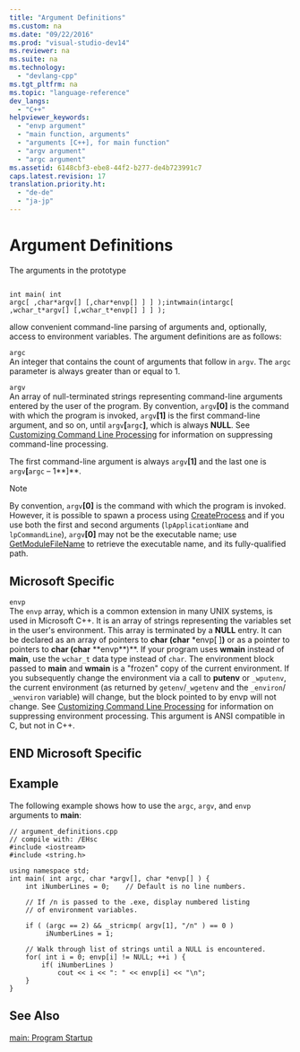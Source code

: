 ```yaml
---
title: "Argument Definitions"
ms.custom: na
ms.date: "09/22/2016"
ms.prod: "visual-studio-dev14"
ms.reviewer: na
ms.suite: na
ms.technology: 
  - "devlang-cpp"
ms.tgt_pltfrm: na
ms.topic: "language-reference"
dev_langs: 
  - "C++"
helpviewer_keywords: 
  - "envp argument"
  - "main function, arguments"
  - "arguments [C++], for main function"
  - "argv argument"
  - "argc argument"
ms.assetid: 6148cbf3-ebe8-44f2-b277-de4b723991c7
caps.latest.revision: 17
translation.priority.ht: 
  - "de-de"
  - "ja-jp"
---
```

# Argument Definitions
The arguments in the prototype  
  
```  
  
int main( int  
argc[ ,char*argv[] [,char*envp[] ] ] );intwmain(intargc[ ,wchar_t*argv[] [,wchar_t*envp[] ] ] );  
```  
  
 allow convenient command-line parsing of arguments and, optionally, access to environment variables. The argument definitions are as follows:  
  
 `argc`  
 An integer that contains the count of arguments that follow in `argv`. The `argc` parameter is always greater than or equal to 1.  
  
 `argv`  
 An array of null-terminated strings representing command-line arguments entered by the user of the program. By convention, `argv`**[0]** is the command with which the program is invoked, `argv`**[1]** is the first command-line argument, and so on, until `argv`**[**`argc`**]**, which is always **NULL**. See [Customizing Command Line Processing](../vs140/customizing-c---command-line-processing.md) for information on suppressing command-line processing.  
  
 The first command-line argument is always `argv`**[1]** and the last one is `argv`**[**`argc` – 1**]**.  
  
> [!NOTE]
>  By convention, `argv`**[0]** is the command with which the program is invoked.  However, it is possible to spawn a process using [CreateProcess](http://msdn.microsoft.com/library/windows/desktop/ms683197) and if you use both the first and second arguments (`lpApplicationName` and `lpCommandLine`), `argv`**[0]** may not be the executable name; use [GetModuleFileName](http://msdn.microsoft.com/library/windows/desktop/ms683197) to retrieve the executable name, and its fully-qualified path.  
  
## Microsoft Specific  
 `envp`  
 The `envp` array, which is a common extension in many UNIX systems, is used in Microsoft C++. It is an array of strings representing the variables set in the user's environment. This array is terminated by a **NULL** entry. It can be declared as an array of pointers to **char (char** \*envp[ ]**)** or as a pointer to pointers to **char (char** \*\*envp**)**. If your program uses **wmain** instead of **main**, use the `wchar_t` data type instead of `char`. The environment block passed to **main** and **wmain** is a "frozen" copy of the current environment. If you subsequently change the environment via a call to **putenv** or `_wputenv`, the current environment (as returned by `getenv`/`_wgetenv` and the `_environ`/ `_wenviron` variable) will change, but the block pointed to by envp will not change. See [Customizing Command Line Processing](../vs140/customizing-c---command-line-processing.md) for information on suppressing environment processing. This argument is ANSI compatible in C, but not in C++.  
  
## END Microsoft Specific  
  
## Example  
 The following example shows how to use the `argc`, `argv`, and `envp` arguments to **main**:  
  
```  
// argument_definitions.cpp  
// compile with: /EHsc  
#include <iostream>  
#include <string.h>  
  
using namespace std;  
int main( int argc, char *argv[], char *envp[] ) {  
    int iNumberLines = 0;    // Default is no line numbers.  
  
    // If /n is passed to the .exe, display numbered listing  
    // of environment variables.  
  
    if ( (argc == 2) && _stricmp( argv[1], "/n" ) == 0 )  
         iNumberLines = 1;  
  
    // Walk through list of strings until a NULL is encountered.  
    for( int i = 0; envp[i] != NULL; ++i ) {  
        if( iNumberLines )  
            cout << i << ": " << envp[i] << "\n";  
    }  
}  
```  
  
## See Also  
 [main: Program Startup](../vs140/main--program-startup.md)